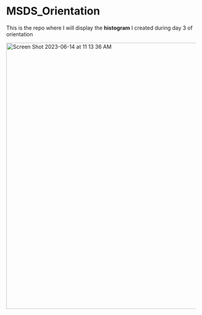 # MSDS_Orientation

This is the repo where I will display the **histogram** I created during day 3 of orientation

<img width="706" alt="Screen Shot 2023-06-14 at 11 13 36 AM" src="https://github.com/mtvaden1/MSDS_Orientation/assets/98042175/32cb2bf1-fa18-492f-a054-9fe1516ddd64">
